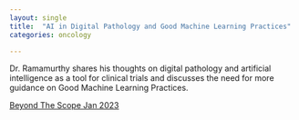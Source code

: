 ```yaml
---
layout: single
title:  "AI in Digital Pathology and Good Machine Learning Practices"
categories: oncology

---
```

Dr. Ramamurthy shares his thoughts on digital pathology and artificial intelligence as a tool for clinical trials and discusses the need for more guidance on Good Machine Learning Practices.
 
[Beyond The Scope Jan 2023](https://digitalpathologyassociation.org/dpa-podcast-beyond-the-scope)